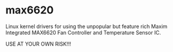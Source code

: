 max6620
=======

Linux kernel drivers for using the unpopular but feature rich Maxim Integrated MAX6620 Fan Controller and Temperature Sensor IC.

USE AT YOUR OWN RISK!!!
